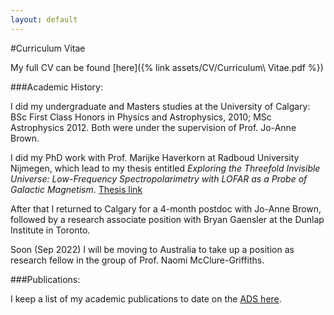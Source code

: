 ```yaml
---
layout: default
---
```


#Curriculum Vitae

My full CV can be found [here]({% link assets/CV/Curriculum\ Vitae.pdf %})


###Academic History:

I did my undergraduate and Masters studies at the University of Calgary: 
BSc First Class Honors in Physics and Astrophysics, 2010; MSc Astrophysics 2012. 
Both were under the supervision of Prof. Jo-Anne Brown.

I did my PhD work with Prof. Marijke Haverkorn at Radboud University Nijmegen,
 which lead to my thesis entitled
*Exploring the Threefold Invisible Universe: Low-Frequency Spectropolarimetry with LOFAR as a Probe of Galactic Magnetism*. 
[Thesis link](https://repository.ubn.ru.nl/handle/2066/175872)

After that I returned to Calgary for a 4-month postdoc with Jo-Anne Brown, 
followed by a research associate position with Bryan Gaensler at the Dunlap Institute in Toronto.

Soon (Sep 2022) I will be moving to Australia to take up a position as research fellow in
the group of Prof. Naomi McClure-Griffiths.


###Publications:

I keep a list of my academic publications to date on the [ADS here](https://ui.adsabs.harvard.edu/public-libraries/8SZqFmDARM6IPUsRf9Fo-Q).



